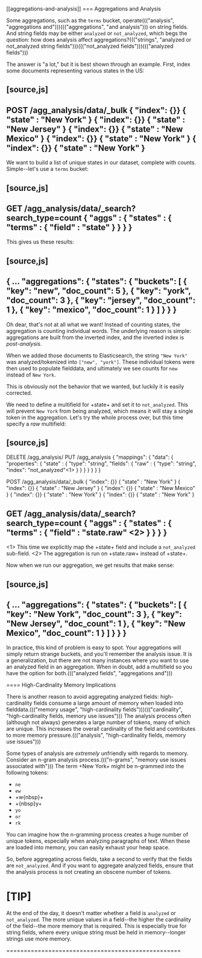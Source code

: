 
[[aggregations-and-analysis]]
=== Aggregations and Analysis

Some aggregations, such as the `terms` bucket, operate((("analysis", "aggregations and")))((("aggregations", "and analysis"))) on string fields.  And
string fields may be either `analyzed` or `not_analyzed`, which begs the question:
how does analysis affect aggregations?((("strings", "analyzed or not_analyzed string fields")))((("not_analyzed fields")))((("analyzed fields")))

The answer is "a lot," but it is best shown through an example.  First, index
some documents representing various states in the US:

[source,js]
----
POST /agg_analysis/data/_bulk
{ "index": {}}
{ "state" : "New York" }
{ "index": {}}
{ "state" : "New Jersey" }
{ "index": {}}
{ "state" : "New Mexico" }
{ "index": {}}
{ "state" : "New York" }
{ "index": {}}
{ "state" : "New York" }
----

We want to build a list of unique states in our dataset, complete with counts.
Simple--let's use a `terms` bucket:

[source,js]
----
GET /agg_analysis/data/_search?search_type=count
{
    "aggs" : {
        "states" : {
            "terms" : {
                "field" : "state"
            }
        }
    }
}
----

This gives us these results:

[source,js]
----
{
...
   "aggregations": {
      "states": {
         "buckets": [
            {
               "key": "new",
               "doc_count": 5
            },
            {
               "key": "york",
               "doc_count": 3
            },
            {
               "key": "jersey",
               "doc_count": 1
            },
            {
               "key": "mexico",
               "doc_count": 1
            }
         ]
      }
   }
}
----

Oh dear, that's not at all what we want!  Instead of counting states, the aggregation
is counting individual words.  The underlying reason is simple: aggregations
are built from the inverted index, and the inverted index is _post-analysis_.

When we added those documents to Elasticsearch, the string `"New York"` was
analyzed/tokenized into `["new", "york"]`.  These individual tokens were then
used to populate fielddata, and ultimately we see counts for `new` instead of
`New York`.

This is obviously not the behavior that we wanted, but luckily it is easily
corrected.

We need to define a multifield for +state+ and set it to `not_analyzed`.  This
will prevent `New York` from being analyzed, which means it will stay a single
token in the aggregation.  Let's try the whole process over, but this time
specify a _raw_ multifield:

[source,js]
----
DELETE /agg_analysis/
PUT /agg_analysis
{
  "mappings": {
    "data": {
      "properties": {
        "state" : {
          "type": "string",
          "fields": {
            "raw" : {
              "type": "string",
              "index": "not_analyzed"<1>
            }
          }
        }
      }
    }
  }
}

POST /agg_analysis/data/_bulk
{ "index": {}}
{ "state" : "New York" }
{ "index": {}}
{ "state" : "New Jersey" }
{ "index": {}}
{ "state" : "New Mexico" }
{ "index": {}}
{ "state" : "New York" }
{ "index": {}}
{ "state" : "New York" }

GET /agg_analysis/data/_search?search_type=count
{
  "aggs" : {
    "states" : {
        "terms" : {
            "field" : "state.raw" <2>
        }
    }
  }
}
----
<1> This time we explicitly map the +state+ field and include a `not_analyzed` sub-field.
<2> The aggregation is run on +state.raw+ instead of +state+.

Now when we run our aggregation, we get results that make sense:

[source,js]
----
{
...
   "aggregations": {
      "states": {
         "buckets": [
            {
               "key": "New York",
               "doc_count": 3
            },
            {
               "key": "New Jersey",
               "doc_count": 1
            },
            {
               "key": "New Mexico",
               "doc_count": 1
            }
         ]
      }
   }
}
----

In practice, this kind of problem is easy to spot.  Your aggregations
will simply return strange buckets, and you'll remember the analysis issue.
It is a generalization, but there are not many instances where you want to use
an analyzed  field in an aggregation.  When in doubt, add a multifield so
you have the option for both.((("analyzed fields", "aggregations and")))

==== High-Cardinality Memory Implications

There is another reason to avoid aggregating analyzed fields: high-cardinality
fields consume a large amount of memory when loaded into fielddata.((("memory usage", "high-cardinality fields")))((("cardinality", "high-cardinality fields, memory use issues")))  The
analysis process often (although not always) generates a large number of tokens,
many of  which are unique.  This increases the overall cardinality of the field
and contributes to more memory pressure.((("analysis", "high-cardinality fields, memory use issues")))

Some types of analysis are _extremely_ unfriendly with regards to memory.
Consider an n-gram analysis process.((("n-grams", "memory use issues associated with")))  The term +New York+ might be n-grammed into
the following tokens:

- `ne`
- `ew`
- +w{nbsp}+
- +{nbsp}y+
- `yo`
- `or`
- `rk`

You can imagine how the n-gramming process creates a huge number of unique tokens,
especially when analyzing paragraphs of text.  When these are loaded into memory,
you can easily exhaust your heap space.

So, before aggregating across fields, take a second to verify that the fields are
`not_analyzed`.  And if you want to aggregate analyzed fields, ensure that the analysis
process is not creating an obscene number of tokens.

[TIP]
==================================================

At the end of the day, it doesn't matter whether a field is `analyzed` or
`not_analyzed`. The more unique values in a field--the higher the
cardinality of the field--the more memory that is required. This is
especially true for string fields, where every unique string must be held in
memory--longer strings use more memory.

==================================================

